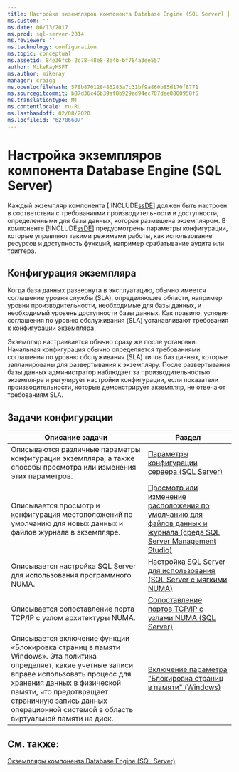 ```yaml
---
title: Настройка экземпляров компонента Database Engine (SQL Server) | Документы Майкрософт
ms.custom: ''
ms.date: 06/13/2017
ms.prod: sql-server-2014
ms.reviewer: ''
ms.technology: configuration
ms.topic: conceptual
ms.assetid: 84e36fcb-2c78-48e8-8e4b-bf784a3ee557
author: MikeRayMSFT
ms.author: mikeray
manager: craigg
ms.openlocfilehash: 578b870128486285a7c31bf9a860b85d170f8771
ms.sourcegitcommit: b87d36c46b39af8b929ad94ec707dee8800950f5
ms.translationtype: MT
ms.contentlocale: ru-RU
ms.lasthandoff: 02/08/2020
ms.locfileid: "62786607"
---
```

# <a name="configure-database-engine-instances-sql-server"></a>Настройка экземпляров компонента Database Engine (SQL Server)
  Каждый экземпляр компонента [!INCLUDE[ssDE](../../includes/ssde-md.md)] должен быть настроен в соответствии с требованиями производительности и доступности, определенными для базы данных, которая размещена экземпляром. В компоненте [!INCLUDE[ssDE](../../includes/ssde-md.md)] предусмотрены параметры конфигурации, которые управляют такими режимами работы, как использование ресурсов и доступность функций, например срабатывание аудита или триггера.  
  
## <a name="instance-configuration"></a>Конфигурация экземпляра  
 Когда база данных развернута в эксплуатацию, обычно имеется соглашение уровня службы (SLA), определяющее области, например уровни производительности, необходимые для базы данных, и необходимый уровень доступности базы данных. Как правило, условия соглашения по уровню обслуживания (SLA) устанавливают требования к конфигурации экземпляра.  
  
 Экземпляр настраивается обычно сразу же после установки. Начальная конфигурация обычно определяется требованиями соглашения по уровню обслуживания (SLA) типов баз данных, которые запланированы для развертывания к экземпляру. После развертывания базы данных администратор наблюдает за производительностью экземпляра и регулирует настройки конфигурации, если показатели производительности, которые демонстрирует экземпляр, не отвечают требованиям SLA.  
  
## <a name="configuration-tasks"></a>Задачи конфигурации  
  
|Описание задачи|Раздел|  
|----------------------|-----------|  
|Описываются различные параметры конфигурации экземпляра, а также способы просмотра или изменения этих параметров.|[Параметры конфигурации сервера (SQL Server)](server-configuration-options-sql-server.md)|  
|Описывается просмотр и конфигурация местоположений по умолчанию для новых данных и файлов журнала в экземпляре.|[Просмотр или изменение расположения по умолчанию для файлов данных и журнала (среда SQL Server Management Studio)](view-or-change-the-default-locations-for-data-and-log-files.md)|  
|Описывается настройка SQL Server для использования программного NUMA.|[Настройка SQL Server для использования &#40;SQL Server с мягкими NUMA&#41;](soft-numa-sql-server.md)|  
|Описывается сопоставление порта TCP/IP с узлом архитектуры NUMA.|[Сопоставление портов TCP/IP с узлами NUMA (SQL Server)](map-tcp-ip-ports-to-numa-nodes-sql-server.md)|  
|Описывается включение функции «Блокировка страниц в памяти Windows». Эта политика определяет, какие учетные записи вправе использовать процесс для хранения данных в физической памяти, что предотвращает страничную запись данных операционной системой в область виртуальной памяти на диск.|[Включение параметра "Блокировка страниц в памяти" (Windows)](enable-the-lock-pages-in-memory-option-windows.md)|  
  
## <a name="see-also"></a>См. также:  
 [Экземпляры компонента Database Engine (SQL Server)](database-engine-instances-sql-server.md)  
  
  

